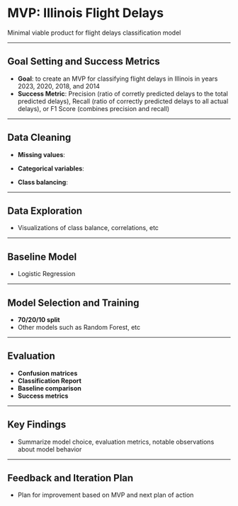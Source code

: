 # MVP: Illinois Flight Delays
Minimal viable product for flight delays classification model

---

## Goal Setting and Success Metrics

- **Goal**: to create an MVP for classifying flight delays in Illinois in years 2023, 2020, 2018, and 2014
- **Success Metric**: Precision (ratio of corretly predicted delays to the total predicted delays), Recall (ratio of correctly predicted delays to all actual delays), or F1 Score (combines precision and recall)

---
## Data Cleaning

- **Missing values**:
  
- **Categorical variables**:
  
- **Class balancing**:

---
## Data Exploration

- Visualizations of class balance, correlations, etc

---
## Baseline Model

- Logistic Regression

---
## Model Selection and Training

- **70/20/10 split**
- Other models such as Random Forest, etc

---
## Evaluation

- **Confusion matrices**
- **Classification Report**
- **Baseline comparison**
- **Success metrics**

---
## Key Findings

- Summarize model choice, evaluation metrics, notable observations about model behavior

---
## Feedback and Iteration Plan

- Plan for improvement based on MVP and next plan of action
